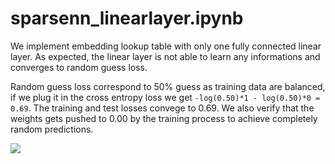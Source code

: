 # sparsenn_linearlayer.ipynb

We implement embedding lookup table with only one fully connected linear layer. As expected, the linear layer is not able to learn any informations and converges to random guess loss.

Random guess loss correspond to 50% guess as training data are balanced, if we plug it in the cross entropy loss we get `-log(0.50)*1 - log(0.50)*0 = 0.69`. The training and test losses convege to 0.69. We also verify that the weights gets pushed to 0.00 by the training process to achieve completely random predictions.

![](https://github.com/SolbiatiAlessandro/ML-system-design/blob/344a3404847cdf924e91722df972708bdc820770/personalized-fashion-recommendations/ranking/sparsenn_linearlayer.png)
